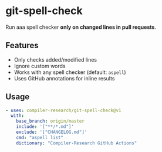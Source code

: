 # git-spell-check

Run aaa spell checker **only on changed lines in pull requests**.

## Features

- Only checks added/modified lines
- Ignore custom words
- Works with any spell checker (default: `aspell`)
- Uses GitHub annotations for inline results

## Usage

```yaml
- uses: compiler-research/git-spell-check@v1
  with:
    base_branch: origin/master
    include: '["**/*.md"]'
    exclude: '["CHANGELOG.md"]'
    cmd: "aspell list"
    dictionary: "Compiler-Research GitHub Actions"
```
